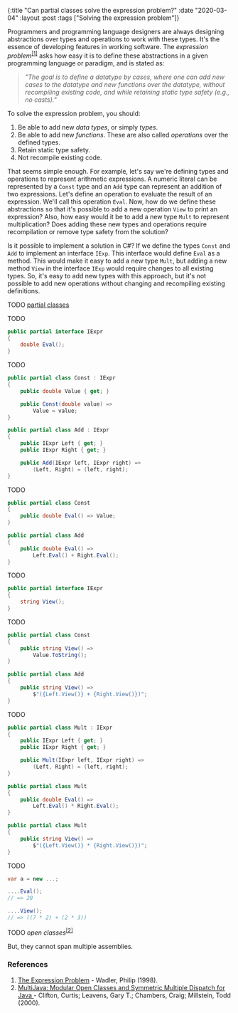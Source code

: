 {:title "Can partial classes solve the expression problem?"
 :date "2020-03-04"
 :layout :post
 :tags ["Solving the expression problem"]}

Programmers and programming language designers are always designing abstractions
over types and operations to work with these types. It's the essence of
developing features in working software. The _expression problem_<sup><a href="#ref1">[1]</a></sup>
asks how easy it is to define these abstractions in a given programming language
or paradigm, and is stated as:

> _"The goal is to define a datatype by cases, where one can add new cases to the_
_datatype and new functions over the datatype, without recompiling existing_
_code, and while retaining static type safety (e.g., no casts)."_

To solve the expression problem, you should:
1. Be able to add new _data types_, or simply _types_.
1. Be able to add new _functions_. These are also called _operations_ over the
   defined types.
1. Retain static type safety.
1. Not recompile existing code.

That seems simple enough. For example, let's say we're defining types and
operations to represent arithmetic expressions. A numeric literal can be
represented by a `Const` type and an `Add` type can represent an addition of two
expressions. Let's define an operation to evaluate the result of an expression.
We'll call this operation `Eval`. Now, how do we define these abstractions so
that it's possible to add a new operation `View` to print an expression? Also,
how easy would it be to add a new type `Mult` to represent multiplication? Does
adding these new types and operations require recompilation or remove type
safety from the solution?

Is it possible to implement a solution in C#? If we define the types `Const` and
`Add` to implement an interface `IExp`. This interface would define `Eval` as a
method. This would make it easy to add a new type `Mult`, but adding a new
method `View` in the interface `IExp` would require changes to all existing
types. So, it's easy to add new types with this approach, but it's not possible
to add new operations without changing and recompiling existing definitions.


TODO
[partial classes](https://docs.microsoft.com/en-us/dotnet/csharp/programming-guide/classes-and-structs/partial-classes-and-methods)

TODO

```csharp
public partial interface IExpr
{
    double Eval();
}
```

TODO

```csharp
public partial class Const : IExpr
{
    public double Value { get; }

    public Const(double value) =>
        Value = value;
}

public partial class Add : IExpr
{
    public IExpr Left { get; }
    public IExpr Right { get; }

    public Add(IExpr left, IExpr right) =>
        (Left, Right) = (left, right);
}
```

TODO

```csharp
public partial class Const
{
    public double Eval() => Value;
}

public partial class Add
{
    public double Eval() =>
        Left.Eval() + Right.Eval();
}
```

TODO

```csharp
public partial interface IExpr
{
    string View();
}
```

TODO

```csharp
public partial class Const
{
    public string View() =>
        Value.ToString();
}

public partial class Add
{
    public string View() =>
        $"({Left.View()} + {Right.View()})";
}
```

TODO

```csharp
public partial class Mult : IExpr
{
    public IExpr Left { get; }
    public IExpr Right { get; }

    public Mult(IExpr left, IExpr right) =>
        (Left, Right) = (left, right);
}

public partial class Mult
{
    public double Eval() =>
        Left.Eval() * Right.Eval();
}

public partial class Mult
{
    public string View() =>
        $"({Left.View()} * {Right.View()})";
}
```

TODO

```csharp
var a = new ...;

....Eval();
// => 20

....View();
// => ((7 * 2) + (2 * 3))
```

TODO _open classes_<sup><a href="#ref1">[2]</a></sup>


But, they cannot span multiple assemblies.

### References
1. <a id="ref1"
   href="http://homepages.inf.ed.ac.uk/wadler/papers/expression/expression.txt"
   target="_blank">
   The Expression Problem</a> -  Wadler, Philip (1998).
2. <a id="ref2"
   href="http://homepages.inf.ed.ac.uk/wadler/papers/expression/expression.txt"
   target="_blank">
   MultiJava: Modular Open Classes and Symmetric Multiple Dispatch for Java
   </a> - Clifton, Curtis; Leavens, Gary T.; Chambers, Craig; Millstein, Todd (2000).

